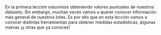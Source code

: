 En la primera lección estuvimos obteniendo valores puntuales de nuestros datasets. Sin embargo, muchas veces vamos a querer conocer información más general de nuestros lotes. Es por ello que en esta lección vamos a conocer distintas herramientas para obtener medidas estadísticas, algunas nuevas ¡y otras que ya conoces! 